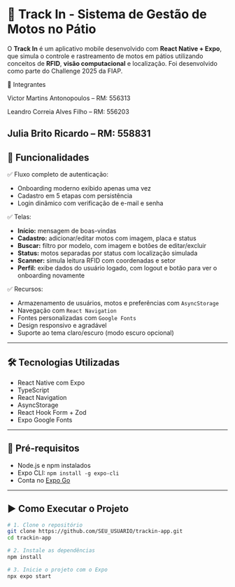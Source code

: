 # 📱 Track In - Sistema de Gestão de Motos no Pátio

O **Track In** é um aplicativo mobile desenvolvido com **React Native + Expo**, que simula o controle e rastreamento de motos em pátios utilizando conceitos de **RFID**, **visão computacional** e localização. Foi desenvolvido como parte do Challenge 2025 da FIAP.


👥 Integrantes

Victor Martins Antonopoulos – RM: 556313

Leandro Correia Alves Filho – RM: 556203

Julia Brito Ricardo – RM: 558831
---

## 🎯 Funcionalidades

✅ Fluxo completo de autenticação:
- Onboarding moderno exibido apenas uma vez
- Cadastro em 5 etapas com persistência
- Login dinâmico com verificação de e-mail e senha

✅ Telas:
- **Início:** mensagem de boas-vindas
- **Cadastro:** adicionar/editar motos com imagem, placa e status
- **Buscar:** filtro por modelo, com imagem e botões de editar/excluir
- **Status:** motos separadas por status com localização simulada
- **Scanner:** simula leitura RFID com coordenadas e setor
- **Perfil:** exibe dados do usuário logado, com logout e botão para ver o onboarding novamente

✅ Recursos:
- Armazenamento de usuários, motos e preferências com `AsyncStorage`
- Navegação com `React Navigation`
- Fontes personalizadas com `Google Fonts`
- Design responsivo e agradável
- Suporte ao tema claro/escuro (modo escuro opcional)

---

## 🛠 Tecnologias Utilizadas

- React Native com Expo
- TypeScript
- React Navigation
- AsyncStorage
- React Hook Form + Zod
- Expo Google Fonts

---

## 🧪 Pré-requisitos

- Node.js e npm instalados
- Expo CLI: `npm install -g expo-cli`
- Conta no [Expo Go](https://expo.dev)

---

## ▶️ Como Executar o Projeto

```bash
# 1. Clone o repositório
git clone https://github.com/SEU_USUARIO/trackin-app.git
cd trackin-app

# 2. Instale as dependências
npm install

# 3. Inicie o projeto com o Expo
npx expo start
